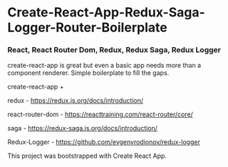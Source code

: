 # Create-React-App-Redux-Saga-Logger-Router-Boilerplate
### React, React Router Dom, Redux, Redux Saga, Redux Logger


create-react-app is great but even a basic app needs more than a component renderer. Simple boilerplate to fill the gaps.

create-react-app +

redux - https://redux.js.org/docs/introduction/

react-router-dom - https://reacttraining.com/react-router/core/

saga - https://redux-saga.js.org/docs/introduction/

Redux-Logger - https://github.com/evgenyrodionov/redux-logger

This project was bootstrapped with Create React App. 


